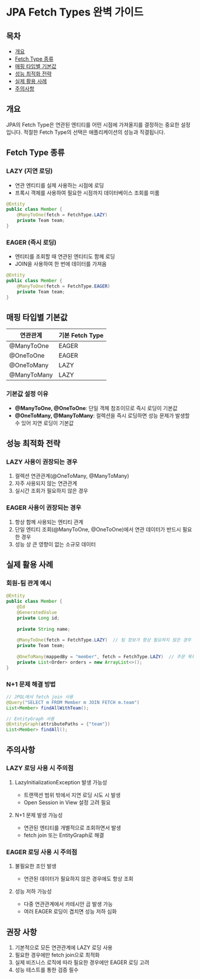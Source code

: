 # JPA Fetch Types 완벽 가이드

## 목차
- [개요](#개요)
- [Fetch Type 종류](#fetch-type-종류)
- [매핑 타입별 기본값](#매핑-타입별-기본값)
- [성능 최적화 전략](#성능-최적화-전략)
- [실제 활용 사례](#실제-활용-사례)
- [주의사항](#주의사항)

## 개요

JPA의 Fetch Type은 연관된 엔티티를 어떤 시점에 가져올지를 결정하는 중요한 설정입니다. 적절한 Fetch Type의 선택은 애플리케이션의 성능과 직결됩니다.

## Fetch Type 종류

### LAZY (지연 로딩)
- 연관 엔티티를 실제 사용하는 시점에 로딩
- 프록시 객체를 사용하여 필요한 시점까지 데이터베이스 조회를 미룸
```java
@Entity
public class Member {
    @ManyToOne(fetch = FetchType.LAZY)
    private Team team;
}
```

### EAGER (즉시 로딩)
- 엔티티를 조회할 때 연관된 엔티티도 함께 로딩
- JOIN을 사용하여 한 번에 데이터를 가져옴
```java
@Entity
public class Member {
    @ManyToOne(fetch = FetchType.EAGER)
    private Team team;
}
```

## 매핑 타입별 기본값

| 연관관계         | 기본 Fetch Type |
|--------------|-|
| @ManyToOne   | EAGER |
| @OneToOne    | EAGER |
| @OneToMany   | LAZY |
| @ManyToMany  | LAZY |

### 기본값 설정 이유
- **@ManyToOne, @OneToOne**: 단일 객체 참조이므로 즉시 로딩이 기본값
- **@OneToMany, @ManyToMany**: 컬렉션을 즉시 로딩하면 성능 문제가 발생할 수 있어 지연 로딩이 기본값

## 성능 최적화 전략

### LAZY 사용이 권장되는 경우
1. 컬렉션 연관관계(@OneToMany, @ManyToMany)
2. 자주 사용되지 않는 연관관계
3. 실시간 조회가 필요하지 않은 경우

### EAGER 사용이 권장되는 경우
1. 항상 함께 사용되는 엔티티 관계
2. 단일 엔티티 조회(@ManyToOne, @OneToOne)에서 연관 데이터가 반드시 필요한 경우
3. 성능 상 큰 영향이 없는 소규모 데이터

## 실제 활용 사례

### 회원-팀 관계 예시
```java
@Entity
public class Member {
    @Id
    @GeneratedValue
    private Long id;
    
    private String name;
    
    @ManyToOne(fetch = FetchType.LAZY)  // 팀 정보가 항상 필요하지 않은 경우
    private Team team;
    
    @OneToMany(mappedBy = "member", fetch = FetchType.LAZY)  // 주문 목록은 필요할 때만
    private List<Order> orders = new ArrayList<>();
}
```

### N+1 문제 해결 방법
```java
// JPQL에서 fetch join 사용
@Query("SELECT m FROM Member m JOIN FETCH m.team")
List<Member> findAllWithTeam();

// EntityGraph 사용
@EntityGraph(attributePaths = {"team"})
List<Member> findAll();
```

## 주의사항

### LAZY 로딩 사용 시 주의점
1. LazyInitializationException 발생 가능성
    - 트랜잭션 범위 밖에서 지연 로딩 시도 시 발생
    - Open Session in View 설정 고려 필요

2. N+1 문제 발생 가능성
    - 연관된 엔티티를 개별적으로 조회하면서 발생
    - fetch join 또는 EntityGraph로 해결

### EAGER 로딩 사용 시 주의점
1. 불필요한 조인 발생
    - 연관된 데이터가 필요하지 않은 경우에도 항상 조회

2. 성능 저하 가능성
    - 다중 연관관계에서 카테시안 곱 발생 가능
    - 여러 EAGER 로딩이 겹치면 성능 저하 심화

## 권장 사항

1. 기본적으로 모든 연관관계에 LAZY 로딩 사용
2. 필요한 경우에만 fetch join으로 최적화
3. 실제 비즈니스 로직에 따라 필요한 경우에만 EAGER 로딩 고려
4. 성능 테스트를 통한 검증 필수